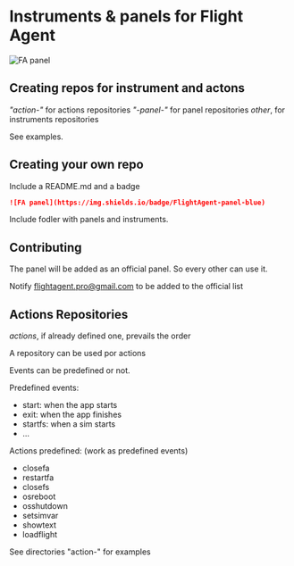 # Instruments & panels for Flight Agent


![FA panel](https://img.shields.io/badge/FlightAgent-panel-blue)

## Creating repos for instrument and actons

*"action-"* for actions repositories
*"-panel-"* for panel repositories
*other*, for instruments repositories

See examples.

## Creating your own repo

Include a README.md and a badge

``` md
![FA panel](https://img.shields.io/badge/FlightAgent-panel-blue)
```

Include fodler with panels and instruments.

## Contributing

The panel will be added as an official panel. So every other can use it.

Notify flightagent.pro@gmail.com to be added to the official list

## Actions Repositories

*actions*, if already defined one, prevails the order

A repository can be used por actions

Events can be predefined or not.

Predefined events:
 - start: when the app starts
 - exit: when the app finishes
 - startfs: when a sim starts
 - ...

Actions predefined: (work as predefined events)
 - closefa
 - restartfa
 - closefs
 - osreboot
 - osshutdown
 - setsimvar
 - showtext
 - loadflight
 
 See directories "action-" for examples